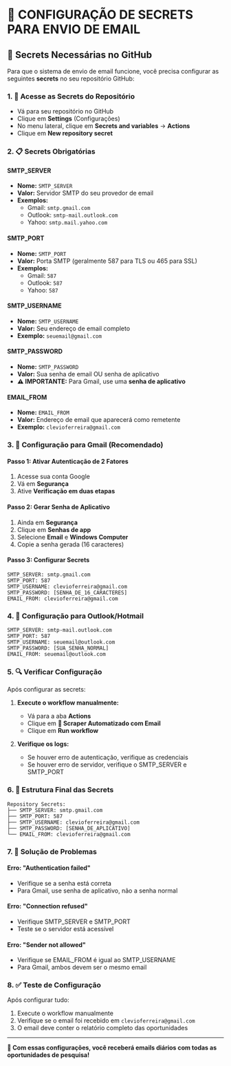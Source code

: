 # 🔐 CONFIGURAÇÃO DE SECRETS PARA ENVIO DE EMAIL

## 📧 Secrets Necessárias no GitHub

Para que o sistema de envio de email funcione, você precisa configurar as seguintes **secrets** no seu repositório GitHub:

### 1. 🔑 Acesse as Secrets do Repositório
- Vá para seu repositório no GitHub
- Clique em **Settings** (Configurações)
- No menu lateral, clique em **Secrets and variables** → **Actions**
- Clique em **New repository secret**

### 2. 📋 Secrets Obrigatórias

#### **SMTP_SERVER**
- **Nome:** `SMTP_SERVER`
- **Valor:** Servidor SMTP do seu provedor de email
- **Exemplos:**
  - Gmail: `smtp.gmail.com`
  - Outlook: `smtp-mail.outlook.com`
  - Yahoo: `smtp.mail.yahoo.com`

#### **SMTP_PORT**
- **Nome:** `SMTP_PORT`
- **Valor:** Porta SMTP (geralmente 587 para TLS ou 465 para SSL)
- **Exemplos:**
  - Gmail: `587`
  - Outlook: `587`
  - Yahoo: `587`

#### **SMTP_USERNAME**
- **Nome:** `SMTP_USERNAME`
- **Valor:** Seu endereço de email completo
- **Exemplo:** `seuemail@gmail.com`

#### **SMTP_PASSWORD**
- **Nome:** `SMTP_PASSWORD`
- **Valor:** Sua senha de email OU senha de aplicativo
- **⚠️ IMPORTANTE:** Para Gmail, use uma **senha de aplicativo**

#### **EMAIL_FROM**
- **Nome:** `EMAIL_FROM`
- **Valor:** Endereço de email que aparecerá como remetente
- **Exemplo:** `clevioferreira@gmail.com`

### 3. 🚀 Configuração para Gmail (Recomendado)

#### **Passo 1: Ativar Autenticação de 2 Fatores**
1. Acesse sua conta Google
2. Vá em **Segurança**
3. Ative **Verificação em duas etapas**

#### **Passo 2: Gerar Senha de Aplicativo**
1. Ainda em **Segurança**
2. Clique em **Senhas de app**
3. Selecione **Email** e **Windows Computer**
4. Copie a senha gerada (16 caracteres)

#### **Passo 3: Configurar Secrets**
```
SMTP_SERVER: smtp.gmail.com
SMTP_PORT: 587
SMTP_USERNAME: clevioferreira@gmail.com
SMTP_PASSWORD: [SENHA_DE_16_CARACTERES]
EMAIL_FROM: clevioferreira@gmail.com
```

### 4. 📧 Configuração para Outlook/Hotmail

```
SMTP_SERVER: smtp-mail.outlook.com
SMTP_PORT: 587
SMTP_USERNAME: seuemail@outlook.com
SMTP_PASSWORD: [SUA_SENHA_NORMAL]
EMAIL_FROM: seuemail@outlook.com
```

### 5. 🔍 Verificar Configuração

Após configurar as secrets:

1. **Execute o workflow manualmente:**
   - Vá para a aba **Actions**
   - Clique em **🚀 Scraper Automatizado com Email**
   - Clique em **Run workflow**

2. **Verifique os logs:**
   - Se houver erro de autenticação, verifique as credenciais
   - Se houver erro de servidor, verifique o SMTP_SERVER e SMTP_PORT

### 6. 🎯 Estrutura Final das Secrets

```
Repository Secrets:
├── SMTP_SERVER: smtp.gmail.com
├── SMTP_PORT: 587
├── SMTP_USERNAME: clevioferreira@gmail.com
├── SMTP_PASSWORD: [SENHA_DE_APLICATIVO]
└── EMAIL_FROM: clevioferreira@gmail.com
```

### 7. 🚨 Solução de Problemas

#### **Erro: "Authentication failed"**
- Verifique se a senha está correta
- Para Gmail, use senha de aplicativo, não a senha normal

#### **Erro: "Connection refused"**
- Verifique SMTP_SERVER e SMTP_PORT
- Teste se o servidor está acessível

#### **Erro: "Sender not allowed"**
- Verifique se EMAIL_FROM é igual ao SMTP_USERNAME
- Para Gmail, ambos devem ser o mesmo email

### 8. ✅ Teste de Configuração

Após configurar tudo:

1. Execute o workflow manualmente
2. Verifique se o email foi recebido em `clevioferreira@gmail.com`
3. O email deve conter o relatório completo das oportunidades

---

**🎉 Com essas configurações, você receberá emails diários com todas as oportunidades de pesquisa!**
